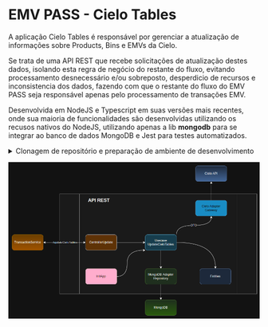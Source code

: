 # EMV PASS - Cielo Tables
A aplicação Cielo Tables é responsável por gerenciar a atualização de informações sobre Products, Bins e EMVs da Cielo.

Se trata de uma API REST que recebe solicitações de atualização destes dados, isolando esta regra de negócio do restante do fluxo, evitando processamento desnecessário e/ou sobreposto, desperdicio de recursos e inconsistencia dos dados, fazendo com que o restante do fluxo do EMV PASS seja responsável apenas pelo processamento de transações EMV.

Desenvolvida em NodeJS e Typescript em suas versões mais recentes, onde sua maioria de funcionalidades são desenvolvidas utilizando os recusos nativos do NodeJS, utilizando apenas a lib **mongodb** para se integrar ao banco de dados MongoDB e Jest para testes automatizados.


<details>
    <summary>Clonagem de repositório e preparação de ambiente de desenvolvimento</summary>

### Tutorial
- Instale o [NVM](https://www.digitalocean.com/community/tutorials/how-to-install-node-js-on-ubuntu-22-04) (Node Version Manager) que é o gerênciador de versões do NodeJS.
- Instale a versão mais atual do NodeJS:
```shell
npm install --lts
```
- Clone o repositório:
```shell
git clone git@github.com:prodatamobilitybrasil/pmb.abt.EMVPass.cieloTables.git
```
- Instale as dependencias:
```shell
npm install
```

- Atualize as variáveis de ambiente em seu arquivo .env com as variáveis de ambiente de desenvolvimento:
```shell
ENVIRONMENT="DEV"

# Mongo DB Credentials
MONGO_CONN_STR="mongodb://172.24.11.73:27017/LOCAL_ABT"
MONGO_DB_NAME="LOCAL_EMV"

# Cielo APIs
CIELO_AUTH_TOKEN="https://authsandbox.cieloecommerce.cielo.com.br/oauth2/token"
CIELO_TABLES="https://parametersdownloadsandbox.cieloecommerce.cielo.com.br/api/v0.1/initialization/00000001"

CIELO_CLIENT_ID="26fac498-0460-4442-82c6-27d5aae3d61f"
CIELO_CLIENT_SECRET="1jU3CmDUx4QqcRpvgNcJiYkWUsQbGbeZOYS1P00O1uI="
CIELO_GRANT_TYPE="client_credentials"

PORT="8082"

```
**OBS:** Para execução da aplicação é necessário estar conectado a rede interna da Prodata seja presencialmente ou através de VPN.
- Teste sua aplicação:
```shell
npm test
```

- Execute em ambiente de desenvolvimento:
```shell
npm run dev
```
</details>

![Arquitetura da Aplicação](./resources/image.png)